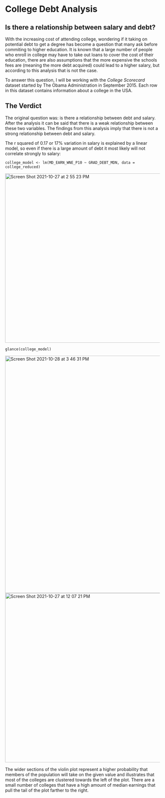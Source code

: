 # College Debt Analysis

## Is there a relationship between salary and debt?

With the increasing cost of attending college, wondering if it taking on potential debt to get a degree has become a question that many ask before commiting to higher education. It is known that a large number of people who enroll in college may have to take out loans to cover the cost of their education, there are also assumptions that the more expensive the schools fees are (meaning the more debt acquired) could lead to a higher salary, but according to this analysis that is not the case.

To answer this question, I will be working with the *College Scorecard* dataset started by The Obama Administration in September 2015. Each row in this dataset contains information about a college in the USA. 




## The Verdict

The original question was: is there a relationship between debt and salary. After the analysis it can be said that there is a weak relationship between these two variables. The findings from this analysis imply that there is not a strong relationship between debt and salary. 

The r squared of 0.17 or 17% variation in salary is explained by a linear model, so even if there is a large amount of debt it most likely will not correlate strongly to salary:

``
college_model <- lm(MD_EARN_WNE_P10 ~ GRAD_DEBT_MDN, data = college_reduced)
``

<img width="550" alt="Screen Shot 2021-10-27 at 2 55 23 PM" src="https://user-images.githubusercontent.com/84459190/139129093-b6815858-ed53-4bb5-aa98-7e837b0fd33b.png">

``
glance(college_model)
``

<img width="771" alt="Screen Shot 2021-10-28 at 3 46 31 PM" src="https://user-images.githubusercontent.com/84459190/139325009-5edc33a7-c815-45d5-8a73-9376072a56c5.png">


<img width="550" alt="Screen Shot 2021-10-27 at 12 07 21 PM" src="https://user-images.githubusercontent.com/84459190/139104508-d98a3b9c-0303-4484-8e01-a4a9a1b1f200.png">

The wider sections of the violin plot represent a higher probability that members of the population will take on the given value and illustrates that most of the colleges are clustered towards the left of the plot. There are a small number of colleges that have a high amount of median earnings that pull the tail of the plot farther to the right.


